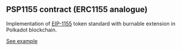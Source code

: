## PSP1155 contract (ERC1155 analogue)

Implementation of [EIP-1155](https://eips.ethereum.org/EIPS/eip-1155) token standard with burnable extension in Polkadot blockchain.

[See example](https://supercolony-net.github.io/openbrush-contracts/smart-contracts/psp1155/extensions/psp1155burnable)
